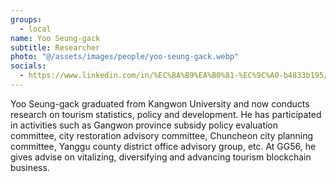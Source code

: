 ```yaml
---
groups:
  - local
name: Yoo Seung-gack
subtitle: Researcher
photo: "@/assets/images/people/yoo-seung-gack.webp"
socials:
  - https://www.linkedin.com/in/%EC%8A%B9%EA%B0%81-%EC%9C%A0-b4833b195/
---
```


Yoo Seung-gack graduated from Kangwon University and now conducts research on tourism statistics, policy and development. He has participated in activities such as Gangwon province subsidy policy evaluation committee, city restoration advisory committee, Chuncheon city planning committee, Yanggu county district office advisory group, etc. At GG56, he gives advise on vitalizing, diversifying and advancing tourism blockchain business.
